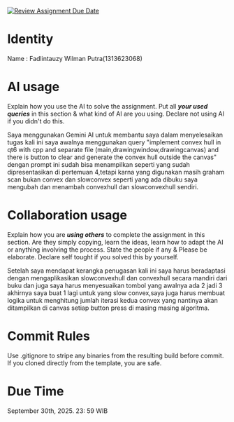 [![Review Assignment Due Date](https://classroom.github.com/assets/deadline-readme-button-22041afd0340ce965d47ae6ef1cefeee28c7c493a6346c4f15d667ab976d596c.svg)](https://classroom.github.com/a/1PRAkQnI)
# Identity
Name : Fadlintauzy Wilman Putra(1313623068)

# AI usage
Explain how you use the AI to solve the assignment. Put all ***your used queries*** in this section & what kind of AI are you using. Declare not using AI if you didn't do this.  

Saya menggunakan Gemini AI untuk membantu saya dalam menyelesaikan tugas kali ini saya awalnya menggunakan query  "implement convex hull in qt6 with cpp and separate file (main,drawingwindow,drawingcanvas) and there is button to clear and generate the convex hull outside the canvas" dengan prompt ini sudah bisa menampilkan seperti yang sudah dipresentasikan di pertemuan 4,tetapi karna yang digunakan masih graham scan bukan convex dan slowconvex seperti yang ada dibuku saya mengubah dan menambah convexhull dan slowconvexhull sendiri.

# Collaboration usage
Explain how you are ***using others*** to complete the assignment in this section. Are they simply copying, learn the ideas, learn how to adapt the AI or anything involving the process. State the people if any & Please be elaborate. Declare self tought if you solved this by yourself. 

Setelah saya mendapat kerangka penugasan kali ini saya harus beradaptasi dengan mengaplikasikan slowconvexhull dan convexhull secara mandiri dari buku dan juga saya harus menyesuaikan tombol yang awalnya ada 2 jadi 3 akhirnya saya buat 1 lagi untuk yang slow convex,saya juga harus membuat logika untuk menghitung jumlah iterasi  kedua convex yang  nantinya akan ditampilkan di canvas setiap button press di masing masing algoritma.

# Commit Rules
Use .gitignore to stripe any binaries from the resulting build before commit.  If you cloned directly from the template, you are safe. 

# Due Time
September 30th, 2025. 23: 59 WIB
